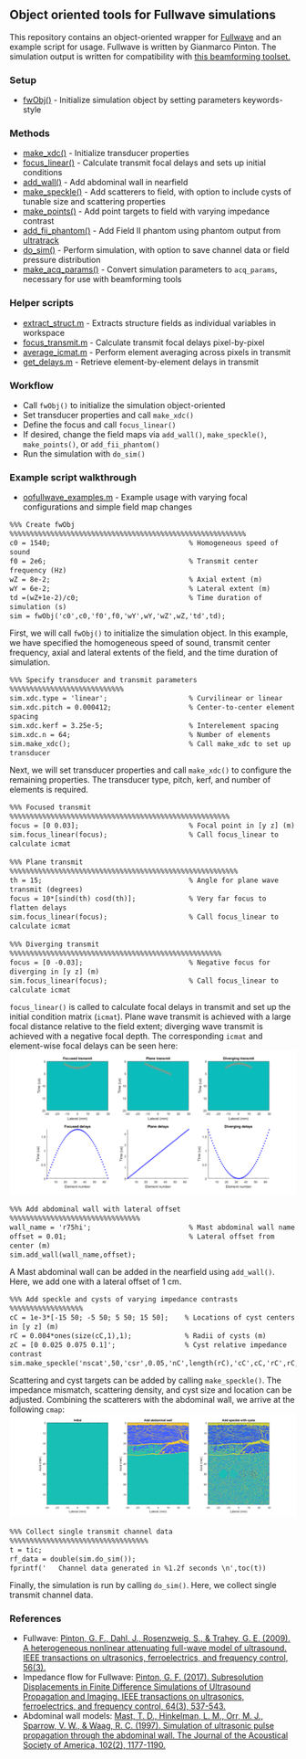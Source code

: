 ## Object oriented tools for Fullwave simulations

This repository contains an object-oriented wrapper for [Fullwave](https://gitlab.oit.duke.edu/ultrasound/fullwave2D) and an example script for usage. Fullwave is written by Gianmarco Pinton. The simulation output is written for compatibility with [this beamforming toolset.](https://gitlab.oit.duke.edu/nbb5/Beamforming)

### Setup
* [fwObj()](fwObj.m) - Initialize simulation object by setting parameters keywords-style

### Methods
* [make_xdc()](make_xdc.m) - Initialize transducer properties
* [focus_linear()](focus_linear.m) - Calculate transmit focal delays and sets up initial conditions
* [add_wall()](add_wall.m) - Add abdominal wall in nearfield
* [make_speckle()](make_speckle.m) - Add scatterers to field, with option to include cysts of tunable size and scattering properties
* [make_points()](make_points.m) - Add point targets to field with varying impedance contrast 
* [add_fii_phantom()](make_points.m) - Add Field II phantom using phantom output from [ultratrack](https://github.com/mlp6/ultratrack)
* [do_sim()](do_sim.m) - Perform simulation, with option to save channel data or field pressure distribution
* [make_acq_params()](make_acq_params.m) - Convert simulation parameters to `acq_params`, necessary for use with beamforming tools

### Helper scripts
* [extract_struct.m](extract_struct.m) - Extracts structure fields as individual variables in workspace
* [focus_transmit.m](focus_transmit.m) - Calculate transmit focal delays pixel-by-pixel
* [average_icmat.m](average_icmat.m) - Perform element averaging across pixels in transmit
* [get_delays.m](get_delays.m) - Retrieve element-by-element delays in transmit

### Workflow
* Call `fwObj()` to initialize the simulation object-oriented
* Set transducer properties and call `make_xdc()`
* Define the focus and call `focus_linear()`
* If desired, change the field maps via `add_wall()`, `make_speckle()`, `make_points()`, or `add_fii_phantom()`
* Run the simulation with `do_sim()`

### Example script walkthrough
* [oofullwave_examples.m](oofullwave_examples.m) - Example usage with varying focal configurations and simple field map changes

```
%%% Create fwObj %%%%%%%%%%%%%%%%%%%%%%%%%%%%%%%%%%%%%%%%%%%%%%%%%%%%%%%%%%
c0 = 1540;                                  % Homogeneous speed of sound
f0 = 2e6;                                   % Transmit center frequency (Hz)
wZ = 8e-2;                                  % Axial extent (m)
wY = 6e-2;                                  % Lateral extent (m)
td =(wZ+1e-2)/c0;                           % Time duration of simulation (s)
sim = fwObj('c0',c0,'f0',f0,'wY',wY,'wZ',wZ,'td',td);
```
First, we will call `fwObj()` to initialize the simulation object. In this example, we have specified the homogeneous speed of sound, transmit center frequency, axial and lateral extents of the field, and the time duration of simulation.

```
%%% Specify transducer and transmit parameters %%%%%%%%%%%%%%%%%%%%%%%%%%%%
sim.xdc.type = 'linear';                    % Curvilinear or linear
sim.xdc.pitch = 0.000412;                   % Center-to-center element spacing
sim.xdc.kerf = 3.25e-5;                     % Interelement spacing
sim.xdc.n = 64;                             % Number of elements
sim.make_xdc();                             % Call make_xdc to set up transducer
```
Next, we will set transducer properties and call `make_xdc()` to configure the remaining properties. The transducer type, pitch, kerf, and number of elements is required.

```
%%% Focused transmit %%%%%%%%%%%%%%%%%%%%%%%%%%%%%%%%%%%%%%%%%%%%%%%%%%%%%%
focus = [0 0.03];                           % Focal point in [y z] (m)
sim.focus_linear(focus);                    % Call focus_linear to calculate icmat

%%% Plane transmit %%%%%%%%%%%%%%%%%%%%%%%%%%%%%%%%%%%%%%%%%%%%%%%%%%%%%%%%
th = 15;                                    % Angle for plane wave transmit (degrees)
focus = 10*[sind(th) cosd(th)];             % Very far focus to flatten delays
sim.focus_linear(focus);                    % Call focus_linear to calculate icmat

%%% Diverging transmit %%%%%%%%%%%%%%%%%%%%%%%%%%%%%%%%%%%%%%%%%%%%%%%%%%%%
focus = [0 -0.03];                          % Negative focus for diverging in [y z] (m)
sim.focus_linear(focus);                    % Call focus_linear to calculate icmat
```
`focus_linear()` is called to calculate focal delays in transmit and set up the initial condition matrix (`icmat`). Plane wave transmit is achieved with a large focal distance relative to the field extent; diverging wave transmit is achieved with a negative focal depth.
The corresponding `icmat` and element-wise focal delays can be seen here:
![alt text](transmit.png)

```
%%% Add abdominal wall with lateral offset %%%%%%%%%%%%%%%%%%%%%%%%%%%%%%%%
wall_name = 'r75hi';                        % Mast abdominal wall name
offset = 0.01;                              % Lateral offset from center (m)
sim.add_wall(wall_name,offset);
```
A Mast abdominal wall can be added in the nearfield using `add_wall()`. Here, we add one with a lateral offset of 1 cm.

```
%%% Add speckle and cysts of varying impedance contrasts %%%%%%%%%%%%%%%%%%
cC = 1e-3*[-15 50; -5 50; 5 50; 15 50];    % Locations of cyst centers in [y z] (m)
rC = 0.004*ones(size(cC,1),1);             % Radii of cysts (m)
zC = [0 0.025 0.075 0.1]';                 % Cyst relative impedance contrast
sim.make_speckle('nscat',50,'csr',0.05,'nC',length(rC),'cC',cC,'rC',rC,'zC',zC);
```
Scattering and cyst targets can be added by calling `make_speckle()`. The impedance mismatch, scattering density, and cyst size and location can be adjusted. Combining the scatterers with the abdominal wall, we arrive at the following `cmap`:
![alt text](maps.png)

```
%%% Collect single transmit channel data %%%%%%%%%%%%%%%%%%%%%%%%%%%%%%%%%%
t = tic;
rf_data = double(sim.do_sim());
fprintf('   Channel data generated in %1.2f seconds \n',toc(t))
```
Finally, the simulation is run by calling `do_sim()`. Here, we collect single transmit channel data.

### References
* Fullwave: [Pinton, G. F., Dahl, J., Rosenzweig, S., & Trahey, G. E. (2009). A heterogeneous nonlinear attenuating full-wave model of ultrasound. IEEE transactions on ultrasonics, ferroelectrics, and frequency control, 56(3).](https://ieeexplore.ieee.org/abstract/document/4816057)
* Impedance flow for Fullwave: [Pinton, G. F. (2017). Subresolution Displacements in Finite Difference Simulations of Ultrasound Propagation and Imaging. IEEE transactions on ultrasonics, ferroelectrics, and frequency control, 64(3), 537-543.](https://ieeexplore.ieee.org/abstract/document/7781628)
* Abdominal wall models: [Mast, T. D., Hinkelman, L. M., Orr, M. J., Sparrow, V. W., & Waag, R. C. (1997). Simulation of ultrasonic pulse propagation through the abdominal wall. The Journal of the Acoustical Society of America, 102(2), 1177-1190.](https://asa.scitation.org/doi/abs/10.1121/1.421015)

